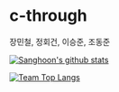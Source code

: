 # c-through
장민철, 정회건, 이승준, 조동준

[![Sanghoon's github stats](https://github-readme-stats.vercel.app/api?username=silenc3502)](https://github.com/embedded-bitai/c-through)

[![Team Top Langs](https://github-readme-stats.vercel.app/api/top-langs/?username=timebe00&layout=compact)](https://github.com/embedded-bitai/c-through)
